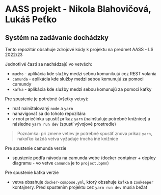 # AASS projekt - Nikola Blahovičová, Lukáš Peťko

## Systém na zadávanie dochádzky

Tento repozitár obsahuje zdrojové kódy k projektu na predmet AASS - LS 2022/23

Jednotlivé časti sa nachádzajú vo vetvách:

- `mucho` - aplikácia kde služby medzi sebou komunikujú cez REST volania
- `camunda` - aplikácia kde služby medzi sebou komunujú za pomoci camundy
- `kafka` - aplikácia kde služby medzi sebou komunujú za pomoci kafky

Pre spustenie je potrebné (všetky vetvy):
- mať nainštalovaný `node` a `yarn`
- nanavigovať sa do tohoto repozitára
- v root priečinku spustiť príkaz `yarn` (nainštaluje potrebné knižnice) a následne `yarn run dev` (spustí vývojové prostredie)

> Poznámka: pri zmene vetiev je potrebné spustiť znova príkaz `yarn`, nakoľko každá vetva vyžaduje trocha iné knižnice

Pre spustenie camunda verzie
- spustenie podľa návodu na camunda webe (docker container + deploy diagramu - vo vetve `camunda` je to `project.bpmn`)

Pre spustenie kafka verzie
- vetva obsahuje `docker-compose.yml`, ktorý obsahuje `kafka` a `zookeeper` kontajnery. Pred spustením projektu cez `yarn run dev` musia bežať 

